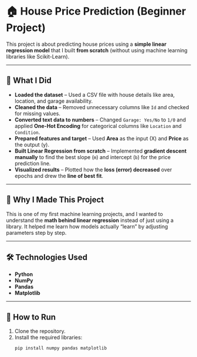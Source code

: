 # 🏠 House Price Prediction (Beginner Project)

This project is about predicting house prices using a **simple linear regression model** that I built **from scratch** (without using machine learning libraries like Scikit-Learn).

---

## 📌 What I Did
- **Loaded the dataset** – Used a CSV file with house details like area, location, and garage availability.  
- **Cleaned the data** – Removed unnecessary columns like `Id` and checked for missing values.  
- **Converted text data to numbers** – Changed `Garage: Yes/No` to `1/0` and applied **One-Hot Encoding** for categorical columns like `Location` and `Condition`.  
- **Prepared features and target** – Used **Area** as the input (X) and **Price** as the output (y).  
- **Built Linear Regression from scratch** – Implemented **gradient descent manually** to find the best slope (`m`) and intercept (`b`) for the price prediction line.  
- **Visualized results** – Plotted how the **loss (error) decreased** over epochs and drew the **line of best fit**.

---

## 🎯 Why I Made This Project
This is one of my first machine learning projects, and I wanted to understand the **math behind linear regression** instead of just using a library. It helped me learn how models actually “learn” by adjusting parameters step by step.

---

## 🛠️ Technologies Used
- **Python**
- **NumPy**
- **Pandas**
- **Matplotlib**

---

## 🚀 How to Run
1. Clone the repository.  
2. Install the required libraries:  
   ```bash
   pip install numpy pandas matplotlib

